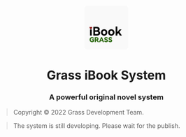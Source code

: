 <div align=center>
    <img src="./public/static/image/FAVICON.svg" width="100">
    <h1>Grass iBook System</h1>
    <h3>A powerful original novel system</h3>
</div>

> Copyright &copy; 2022 Grass Development Team.

> The system is still developing. Please wait for the publish.